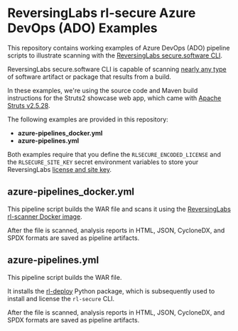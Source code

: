 # ReversingLabs rl-secure Azure DevOps (ADO) Examples

This repository contains working examples of Azure DevOps (ADO) pipeline scripts to illustrate scanning with the [ReversingLabs secure.software CLI](https://docs.secure.software/cli/).

ReversingLabs secure.software CLI is capable of scanning [nearly any type](https://docs.secure.software/concepts/language-coverage) of software artifact or package that results from a build.

In these examples, we're using the source code and Maven build instructions for the Struts2 showcase web app, which came with [Apache Struts v2.5.28](https://archive.apache.org/dist/struts/2.5.28/).

The following examples are provided in this repository:

- **azure-pipelines_docker.yml**
- **azure-pipelines.yml**

Both examples require that you define the `RLSECURE_ENCODED_LICENSE` and the `RLSECURE_SITE_KEY` secret environment variables to store your ReversingLabs [license and site key](https://docs.secure.software/cli/deployment/rl-deploy-quick-start#prepare-the-license-and-site-key).


## azure-pipelines_docker.yml

This pipeline script builds the WAR file and scans it using the [ReversingLabs rl-scanner Docker image](https://hub.docker.com/r/reversinglabs/rl-scanner).

After the file is scanned, analysis reports in HTML, JSON, CycloneDX, and SPDX formats are saved as pipeline artifacts.


## azure-pipelines.yml

This pipeline script builds the WAR file.

It installs the [rl-deploy](https://pypi.org/project/rl-deploy/) Python package, which is subsequently used to install and license the `rl-secure` CLI.

After the file is scanned, analysis reports in HTML, JSON, CycloneDX, and SPDX formats are saved as pipeline artifacts.
